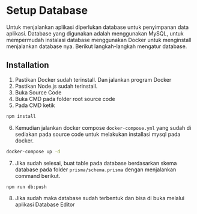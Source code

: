 # Setup Database

Untuk menjalankan aplikasi diperlukan database untuk penyimpanan data aplikasi. Database yang digunakan adalah menggunakan MySQL, untuk mempermudah instalasi database menggunakan Docker untuk menginstall menjalankan database nya. Berikut langkah-langkah mengatur database.

## Installation

1. Pastikan Docker sudah terinstall. Dan jalankan program Docker
2. Pastikan Node.js sudah terinstall.
3. Buka Source Code
4. Buka CMD pada folder root source code
5. Pada CMD ketik

```bash
npm install
```

6. Kemudian jalankan docker compose `docker-compose.yml` yang sudah di sediakan pada source code untuk melakukan installasi mysql pada docker.

```bash
docker-compose up -d
```

7. Jika sudah selesai, buat table pada database berdasarkan skema database pada folder `prisma/schema.prisma` dengan menjalankan command berikut.

```bash
npm run db:push
```

8. Jika sudah maka database sudah terbentuk dan bisa di buka melalui aplikasi Database Editor
